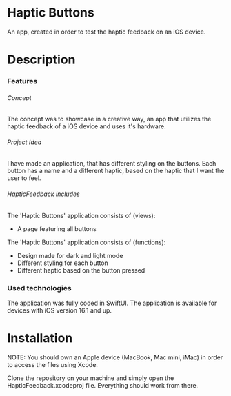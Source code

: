 # Haptic Buttons
An app, created in order to test the haptic feedback on an iOS device.
# Description
### Features
###### Concept
The concept was to showcase in a creative way, an app that utilizes the haptic feedback of a iOS device and uses it's hardware. 
###### Project Idea
I have made an application, that has different styling on the buttons. Each button has a name and a different haptic, based on the haptic that I want the user to feel.
###### HapticFeedback includes
The 'Haptic Buttons' application consists of (views):
- A page featuring all buttons

The 'Haptic Buttons' application consists of (functions):
- Design made for dark and light mode
- Different styling for each button
- Different haptic based on the button pressed
### Used technologies
The application was fully coded in SwiftUI. The application is available for devices with iOS version 16.1 and up.
# Installation
NOTE: You should own an Apple device (MacBook, Mac mini, iMac) in order to access the files using Xcode.

Clone the repository on your machine and simply open the HapticFeedback.xcodeproj file. Everything should work from there.

